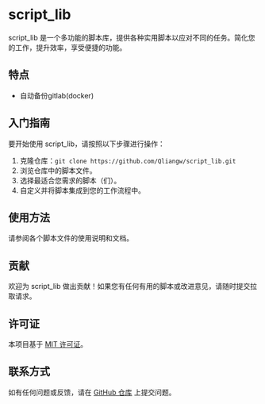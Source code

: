 # script_lib

script_lib 是一个多功能的脚本库，提供各种实用脚本以应对不同的任务。简化您的工作，提升效率，享受便捷的功能。

## 特点

- 自动备份gitlab(docker)

## 入门指南

要开始使用 script_lib，请按照以下步骤进行操作：

1. 克隆仓库：`git clone https://github.com/Qliangw/script_lib.git`
2. 浏览仓库中的脚本文件。
3. 选择最适合您需求的脚本（们）。
4. 自定义并将脚本集成到您的工作流程中。

## 使用方法

请参阅各个脚本文件的使用说明和文档。

## 贡献

欢迎为 script_lib 做出贡献！如果您有任何有用的脚本或改进意见，请随时提交拉取请求。

## 许可证

本项目基于 [MIT 许可证](LICENSE)。

## 联系方式

如有任何问题或反馈，请在 [GitHub 仓库](https://github.com/Qliangw/script_lib) 上提交问题。

